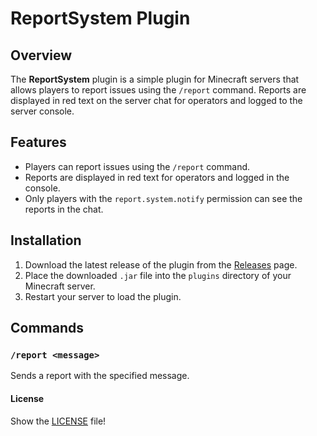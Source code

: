 # ReportSystem Plugin

## Overview

The **ReportSystem** plugin is a simple plugin for Minecraft servers that allows players to report issues using the `/report` command. Reports are displayed in red text on the server chat for operators and logged to the server console.

## Features

- Players can report issues using the `/report` command.
- Reports are displayed in red text for operators and logged in the console.
- Only players with the `report.system.notify` permission can see the reports in the chat.

## Installation

1. Download the latest release of the plugin from the [Releases](https://github.com/CapitainFoxy/ReportSystem/releases) page.
2. Place the downloaded `.jar` file into the `plugins` directory of your Minecraft server.
3. Restart your server to load the plugin.

## Commands

### `/report <message>`

Sends a report with the specified message.


#### License

Show the [LICENSE](LICENSE) file!

